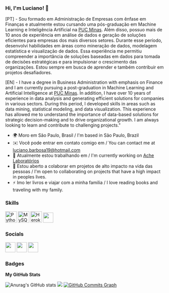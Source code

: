 ### Hi, I'm Luciano! 👋

[PT] - 
Sou formado em Administração de Empresas com ênfase em Finanças e atualmente estou cursando uma pós-graduação em Machine Learning e Inteligência Artificial na [PUC Minas](https://www.pucminas.br/destaques/Paginas/default.aspx). Além disso, possuo mais de 10 anos de experiência em análise de dados e geração de soluções eficientes para empresas dos mais diversos setores. Durante esse período, desenvolvi habilidades em áreas como mineração de dados, modelagem estatística e visualização de dados. Essa experiência me permitiu compreender a importância de soluções baseadas em dados para tomada de decisões estratégicas e para impulsionar o crescimento das organizações. Estou sempre em busca de aprender e também contribuir em projetos desafiadores. 

[EN] - 
I have a degree in Business Administration with emphasis on Finance and I am currently pursuing a post-graduation in Machine Learning and Artificial Intelligence at [PUC Minas](https://www.pucminas.br/destaques/Paginas/default.aspx). In addition, I have over 10 years of experience in data analysis and generating efficient solutions for companies in various sectors. During this period, I developed skills in areas such as data mining, statistical modeling, and data visualization. This experience has allowed me to understand the importance of data-based solutions for strategic decision-making and to drive organizational growth. I am always looking to learn and contribute to challenging projects."


* 🌍  Moro em São Paulo, Brasil / I'm based in São Paulo, Brazil 
* ✉️  Você pode entrar em contato comigo em / You can contact me at [luciano.barbosa19@hotmail.com](mailto:luciano.barbosa19@hotmail.com)
* 🚀  Atualmente estou trabalhando em / I'm currently working on [Ache Laboratórios](https://www.ache.com.br)
* 🤝  Estou aberto a colaborar em projetos de alto impacto na vida das pessoas / I'm open to collaborating on projects that have a high impact in peoples lives.
* ⚡  Imo ler livros e viajar com a minha familia / I love reading books and traveling with my family.


### Skills
<p align="left">
<a href="https://www.python.org/" target="_blank" rel="noreferrer"><img src="https://raw.githubusercontent.com/danielcranney/readme-generator/main/public/icons/skills/python-colored.svg" width="36" height="36" alt="Python" /></a>
<a href="https://www.mysql.com/" target="_blank" rel="noreferrer"><img src="https://raw.githubusercontent.com/danielcranney/readme-generator/main/public/icons/skills/mysql-colored.svg" width="36" height="36" alt="MySQL" /></a>                              
<a href="https://www.heroku.com/" target="_blank" rel="noreferrer"><img src="https://raw.githubusercontent.com/danielcranney/readme-generator/main/public/icons/skills/heroku-colored.svg" width="36" height="36" alt="Heroku" /></a>
<img height="32" width="32" src="https://cdn.jsdelivr.net/npm/simple-icons@v8/icons/databricks.svg" />
</p>


### Socials
<p align="left"> <a href="https://discord.com/users/LucianoLadm#2708" target="_blank" rel="noreferrer"><img src="https://raw.githubusercontent.com/danielcranney/readme-generator/main/public/icons/socials/discord.svg" width="32" height="32" /></a> <a href="https://www.github.com/LucianobSilva" target="_blank" rel="noreferrer"><img src="https://raw.githubusercontent.com/danielcranney/readme-generator/main/public/icons/socials/github-dark.svg" width="32" height="32" /></a> <a href="https://www.linkedin.com/in/lucianobsilva-dados" target="_blank" rel="noreferrer"><img src="https://raw.githubusercontent.com/danielcranney/readme-generator/main/public/icons/socials/linkedin.svg" width="32" height="32" /></a></p>

### Badges

<b>My GitHub Stats</b>

![Anurag's GitHub stats](https://github-readme-stats.vercel.app/api?username=LucianobSilva&show_icons=true&theme=dark)
<a href="http://www.github.com/LucianobSilva"><img src="https://github-readme-streak-stats.herokuapp.com/?user=LucianobSilva&stroke=ffffff&background=171717&ring=3382ed&fire=3382ed&currStreakNum=ffffff&currStreakLabel=3382ed&sideNums=ffffff&sideLabels=ffffff&dates=ffffff&hide_border=true" /></a>
<a href="http://www.github.com/LucianobSilva"><img src="https://github-readme-activity-graph.cyclic.app/graph?username=LucianobSilva&bg_color=171717&color=ffffff&line=3382ed&point=ffffff&area_color=171717&area=true&hide_border=true&custom_title=GitHub%20Commits%20Graph" alt="GitHub Commits Graph" /></a>


